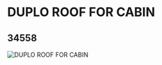 # DUPLO ROOF FOR CABIN
## 34558
![DUPLO ROOF FOR CABIN](https://lc-www-live-s.legocdn.com/media/bricks/5/2/6196730.jpg)